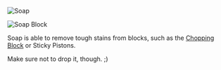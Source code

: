 ![Soap](item:betterwithmods:material@50)

![Soap Block](block:betterwithmods:aesthetic@10)

Soap is able to remove tough stains from blocks, such as the [Chopping Block](../blocks/chopping_block.md) or Sticky Pistons.

Make sure not to drop it, though. ;)
